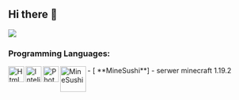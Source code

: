 
## Hi there 👋
<img src="https://cdn.discordapp.com/attachments/755488771306291211/1025429489796264078/banner.png"> </img>
### Programming Languages:
<img align="left" alt="Html" width="32px" src="https://simpleicons.org/icons/html5.svg"/>
<img align="left" alt="Intelj" width="32px" src="https://simpleicons.org/icons/intellijidea.svg"/>
<img align="left" alt="Photoshop" width="32px" src="https://simpleicons.org/icons/icons/adobephotoshop.svg"/> 
- [<img align="left" alt="MineSushi" width="52px" src="https://cdn.discordapp.com/attachments/755488771306291211/1025433238333837322/sushimclogo.png" /> **MineSushi**]
- serwer minecraft 1.19.2


